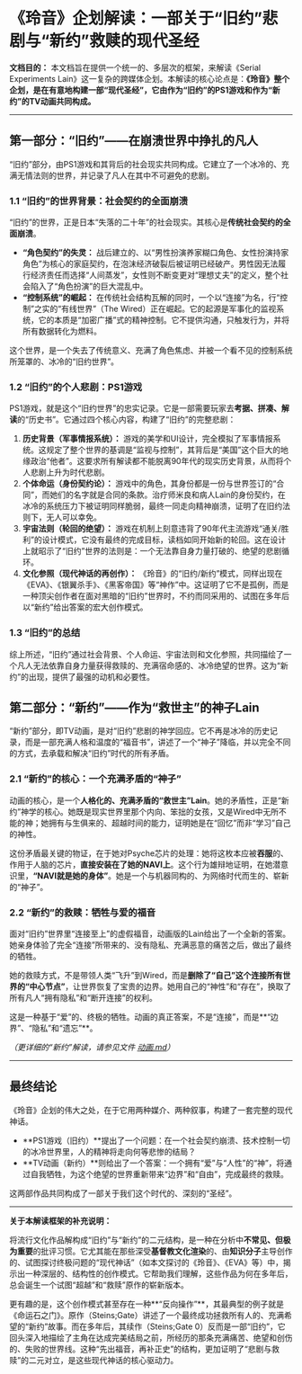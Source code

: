 # 《玲音》企划解读：一部关于“旧约”悲剧与“新约”救赎的现代圣经

**文档目的：** 本文档旨在提供一个统一的、多层次的框架，来解读《Serial Experiments Lain》这一复杂的跨媒体企划。本解读的核心论点是：**《玲音》整个企划，是在有意地构建一部“现代圣经”，它由作为“旧约”的PS1游戏和作为“新约”的TV动画共同构成。**

---

## 第一部分：“旧约”——在崩溃世界中挣扎的凡人

“旧约”部分，由PS1游戏和其背后的社会现实共同构成。它建立了一个冰冷的、充满无情法则的世界，并记录了凡人在其中不可避免的悲剧。

### 1.1 “旧约”的世界背景：社会契约的全面崩溃

“旧约”的世界，正是日本“失落的二十年”的社会现实。其核心是**传统社会契约的全面崩溃**。

*   **“角色契约”的失灵：** 战后建立的、以“男性扮演养家糊口角色、女性扮演持家角色”为核心的家庭契约，在泡沫经济破裂后被证明已经破产。男性因无法履行经济责任而选择“人间蒸发”，女性则不断变更对“理想丈夫”的定义，整个社会陷入了“角色扮演”的巨大混乱中。
*   **“控制系统”的崛起：** 在传统社会结构瓦解的同时，一个以“连接”为名，行“控制”之实的“有线世界”（The Wired）正在崛起。它的起源是军事化的监视系统，它的本质是“加密广播”式的精神控制。它不提供沟通，只触发行为，并将所有数据转化为燃料。

这个世界，是一个失去了传统意义、充满了角色焦虑、并被一个看不见的控制系统所笼罩的、冰冷的“旧约世界”。

### 1.2 “旧约”的个人悲剧：PS1游戏

PS1游戏，就是这个“旧约世界”的忠实记录。它是一部需要玩家去**考据、拼凑、解读**的“历史书”。它通过四个核心内容，构建了“旧约”的完整悲剧：

1.  **历史背景（军事情报系统）：** 游戏的美学和UI设计，完全模拟了军事情报系统。这规定了整个世界的基调是“监视与控制”，其背后是“美国”这个巨大的地缘政治“他者”。这要求所有解读都不能脱离90年代的现实历史背景，从而将个人悲剧上升为时代悲剧。
2.  **个体命运（身份契约论）：** 游戏中的角色，其身份都是一份与世界签订的“合同”，而她们的名字就是合同的条款。治疗师米良和病人Lain的身份契约，在冰冷的系统压力下被证明同样脆弱，最终一同走向精神崩溃，证明了在旧约法则下，无人可以幸免。
3.  **宇宙法则（轮回的绝望）：** 游戏在机制上刻意违背了90年代主流游戏“通关/胜利”的设计模式，它没有最终的完成目标，读档如同开始新的轮回。这在设计上就昭示了“旧约”世界的法则是：一个无法靠自身力量打破的、绝望的悲剧循环。
4.  **文化参照（现代神话的再创作）：** 《玲音》的“旧约/新约”模式，同样出现在《EVA》、《银翼杀手》、《黑客帝国》等“神作”中。这证明了它不是孤例，而是一种顶尖创作者在面对黑暗的“旧约”世界时，不约而同采用的、试图在多年后以“新约”给出答案的宏大创作模式。

### 1.3 “旧约”的总结

综上所述，“旧约”通过社会背景、个人命运、宇宙法则和文化参照，共同描绘了一个凡人无法依靠自身力量获得救赎的、充满宿命感的、冰冷绝望的世界。这为“新约”的出现，提供了最强的动机和必要性。


## 第二部分：“新约”——作为“救世主”的神子Lain

“新约”部分，即TV动画，是对“旧约”悲剧的神学回应。它不再是冰冷的历史记录，而是一部充满人格和温度的“福音书”，讲述了一个“神子”降临，并以完全不同的方式，去承载和解决“旧约”时代的所有矛盾。

### 2.1 “新约”的核心：一个充满矛盾的“神子”

动画的核心，是一个**人格化的、充满矛盾的“救世主”Lain**。她的矛盾性，正是“新约”神学的核心。她既是现实世界里那个内向、笨拙的女孩，又是Wired中无所不能的神；她拥有与生俱来的、超越时间的能力，证明她是在“回忆”而非“学习”自己的神性。

这份矛盾最关键的物证，在于她对Psyche芯片的处理：她将这枚本应被**吞服**的、作用于人脑的芯片，**直接安装在了她的NAVI上**。这个行为雄辩地证明，在她潜意识里，**“NAVI就是她的身体”**。她是一个与机器同构的、为网络时代而生的、崭新的“神子”。

### 2.2 “新约”的救赎：牺牲与爱的福音

面对“旧约”世界里“连接至上”的虚假福音，动画版的Lain给出了一个全新的答案。她亲身体验了完全“连接”所带来的、没有隐私、充满恶意的痛苦之后，做出了最终的牺牲。

她的救赎方式，不是带领人类“飞升”到Wired，而是**删除了“自己”这个连接所有世界的“中心节点”**，让世界恢复了宝贵的边界。她用自己的“神性”和“存在”，换取了所有凡人“拥有隐私”和“断开连接”的权利。

这是一种基于“爱”的、终极的牺牲。动画的真正答案，不是“连接”，而是**“边界”、“隐私”和“遗忘”**。

*（更详细的“新约”解读，请参见文件 [动画.md](./动画.md)）*

---

## 最终结论

《玲音》企划的伟大之处，在于它用两种媒介、两种叙事，构建了一套完整的现代神话。

*   **PS1游戏（旧约）**提出了一个问题：在一个社会契约崩溃、技术控制一切的冰冷世界里，人的精神将走向何等悲惨的结局？
*   **TV动画（新约）**则给出了一个答案：一个拥有“爱”与“人性”的“神”，将通过自我牺牲，为这个绝望的世界重新带来“边界”和“自由”，完成最终的救赎。

这两部作品共同构成了一部关于我们这个时代的、深刻的“圣经”。

---

**关于本解读框架的补充说明：**

将流行文化作品解构成“旧约”与“新约”的二元结构，是一种在分析中**不常见、但极为重要**的批评习惯。它尤其能在那些深受**基督教文化渲染**的、由**知识分子**主导创作的、试图探讨终极问题的“现代神话”（如本文探讨的《玲音》、《EVA》等）中，揭示出一种深层的、结构性的创作模式。它帮助我们理解，这些作品为何在多年后，总会诞生一个试图“超越”和“救赎”原作的崭新版本。

更有趣的是，这个创作模式甚至存在一种**“反向操作”**，其最典型的例子就是《命运石之门》。原作（Steins;Gate）讲述了一个最终成功拯救所有人的、充满希望的“新约”故事。而在多年后，其续作（Steins;Gate 0）反而是一部“旧约”，它回头深入地描绘了主角在达成完美结局之前，所经历的那条充满痛苦、绝望和创伤的、失败的世界线。这种“先出福音，再补正史”的结构，更加证明了“悲剧与救赎”的二元对立，是这些现代神话的核心驱动力。
